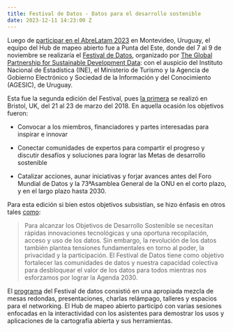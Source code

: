 ```yaml
---
title: Festival de Datos - Datos para el desarrollo sostenible
date: 2023-12-11 14:23:00 Z
---
```


Luego de [participar en el AbreLatam 2023](https://www.hotosm.org/updates/abrelatam-2023/) en Montevideo, Uruguay, el equipo del Hub de mapeo abierto fue a Punta del Este, donde del 7 al 9 de noviembre se realizaría el [Festival de Datos](https://www.data4sdgs.org/es/festivaldedatos), organizado por [The Global Partnership for Sustainable Development Data](https://www.data4sdgs.org/): con el auspicio del Instituto Nacional de Estadística (INE), el Ministerio de Turismo y la Agencia de Gobierno Electrónico y Sociedad de la Información y del Conocimiento (AGESIC), de Uruguay.

Esta fue la segunda edición del Festival, pues [la primera](https://www.data4sdgs.org/sites/default/files/2018-06/Data%20Fest%20Report_Final_11June_compressed.pdf) se realizó en Bristol, UK, del 21 al 23 de marzo del 2018. En aquella ocasión los objetivos fueron:

* Convocar a los miembros, financiadores y partes interesadas para inspirar e innovar

* Conectar comunidades de expertos para compartir el progreso y discutir desafíos y soluciones para lograr las Metas de desarrollo sostenible

* Catalizar acciones, aunar iniciativas y forjar avances antes del Foro Mundial de Datos y la 73ªAsamblea General de la ONU en el corto plazo, y en el largo plazo hasta 2030.

Para esta edición si bien estos objetivos subsistían, se hizo énfasis en otros tales [como](https://www.data4sdgs.org/es/festivaldedatos):

> Para alcanzar los Objetivos de Desarrollo Sostenible se necesitan rápidas innovaciones tecnológicas y una oportuna recopilación, acceso y uso de los datos. Sin embargo, la revolución de los datos también plantea tensiones fundamentales en torno al poder, la privacidad y la participación. El Festival de Datos tiene como objetivo fortalecer las comunidades de datos y nuestra capacidad colectiva para desbloquear el valor de los datos para todos mientras nos esforzamos por lograr la Agenda 2030.

El [programa](https://www.data4sdgs.org/es/festivaldedatos/programa) del Festival de datos consistió en una apropiada mezcla de mesas redondas, presentaciones, charlas relámpago, talleres y espacios para el networking. El Hub de mapeo abierto participó con varias sesiones enfocadas en la interactividad con los asistentes para demostrar los usos y aplicaciones de la cartografía abierta y sus herramientas.